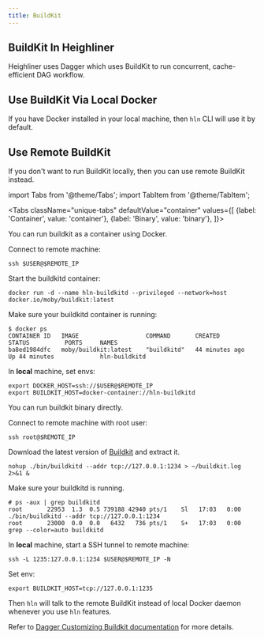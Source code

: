 ```yaml
---
title: BuildKit
---
```


## BuildKit In Heighliner

Heighliner uses Dagger which uses BuildKit to run concurrent, cache-efficient DAG workflow.

## Use BuildKit Via Local Docker

If you have Docker installed in your local machine, then `hln` CLI will use it by default.

## Use Remote BuildKit

If you don't want to run BuildKit locally, then you can use remote BuildKit instead.

import Tabs from '@theme/Tabs';
import TabItem from '@theme/TabItem';

<Tabs
className="unique-tabs"
defaultValue="container"
values={[
{label: 'Container', value: 'container'},
{label: 'Binary', value: 'binary'},
]}>

<TabItem value="container">

You can run buildkit as a container using Docker.

Connect to remote machine:

```shell
ssh $USER@$REMOTE_IP
```

Start the buildkitd container:

```shell
docker run -d --name hln-buildkitd --privileged --network=host docker.io/moby/buildkit:latest
```

Make sure your buildkitd container is running:

```shell
$ docker ps
CONTAINER ID   IMAGE                   COMMAND       CREATED          STATUS          PORTS     NAMES
ba8ed1984dfc   moby/buildkit:latest    "buildkitd"   44 minutes ago   Up 44 minutes             hln-buildkitd
```

In **local** machine, set envs:

```shell
export DOCKER_HOST=ssh://$USER@$REMOTE_IP
export BUILDKIT_HOST=docker-container://hln-buildkitd
```

</TabItem>

<TabItem value="binary">

You can run buildkit binary directly.

Connect to remote machine with root user:

```shell
ssh root@$REMOTE_IP
```

Download the latest version of [Buildkit](https://github.com/moby/buildkit/releases) and extract it.

```shell
nohup ./bin/buildkitd --addr tcp://127.0.0.1:1234 > ~/buildkit.log 2>&1 &
```

Make sure your buildkitd is running.

```shell
# ps -aux | grep buildkitd
root       22953  1.3  0.5 739188 42940 pts/1    Sl   17:03   0:00 ./bin/buildkitd --addr tcp://127.0.0.1:1234
root       23000  0.0  0.0   6432   736 pts/1    S+   17:03   0:00 grep --color=auto buildkitd
```

In **local** machine, start a SSH tunnel to remote machine:

```shell
ssh -L 1235:127.0.0.1:1234 $USER@$REMOTE_IP -N
```

Set env:

```shell
export BUILDKIT_HOST=tcp://127.0.0.1:1235
```

</TabItem>

</Tabs>

Then `hln` will talk to the remote BuildKit instead of local Docker daemon whenever you use `hln` features.

Refer to [Dagger Customizing Buildkit documentation](https://docs.dagger.io/1223/custom-buildkit/) for more details.
